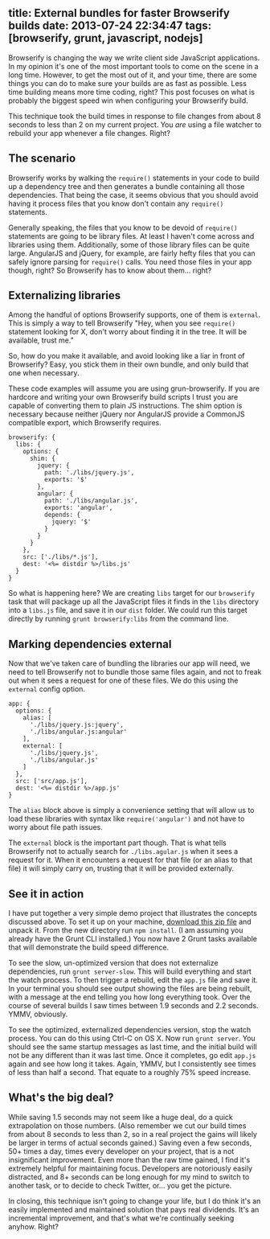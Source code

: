 title: External bundles for faster Browserify builds
date: 2013-07-24 22:34:47
tags: [browserify, grunt, javascript, nodejs]
---
Browserify is changing the way we write client side JavaScript applications. In my opinion it's one of the most important tools to come on the scene in a long time. However, to get the most out of it, and your time, there are some things you can do to make sure your builds are as fast as possible. Less time building means more time coding, right? This post focuses on what is probably the biggest speed win when configuring your Browserify build.

This technique took the build times in response to file changes from about 8 seconds to less than 2 on my current project. You *are* using a file watcher to rebuild your app whenever a file changes. Right?

## The scenario

Browserify works by walking the `require()` statements in your code to build up a dependency tree and then generates a bundle containing all those dependencies. That being the case, it seems obvious that you should avoid having it process files that you know don't contain any `require()` statements.

Generally speaking, the files that you know to be devoid of `require()` statements are going to be library files. At least I haven't come across and libraries using them. Additionally, some of those library files can be quite large. AngularJS and jQuery, for example, are fairly hefty files that you can safely ignore parsing for `require()` calls. You need those files in your app though, right? So Browserify has to know about them… right?

## Externalizing libraries

Among the handful of options Browserify supports, one of them is `external`. This is simply a way to tell Browserify "Hey, when you see `require()` statement looking for X, don't worry about finding it in the tree. It will be available, trust me."

So, how do you make it available, and avoid looking like a liar in front of Browserify? Easy, you stick them in their own bundle, and only build that one when necessary.

These code examples will assume you are using grun-browserify. If you are hardcore and writing your own Browserify build scripts I trust you are capable of converting them to plain JS instructions. The shim option is necessary because neither jQuery nor AngularJS provide a CommonJS compatible export, which Browserify requires.

```
browserify: {
  libs: {
    options: {
      shim: {
        jquery: {
          path: './libs/jquery.js',
          exports: '$'
        },
        angular: {
          path: './libs/angular.js',
          exports: 'angular',
          depends: {
            jquery: '$'
          }
        }
      }
    },
    src: ['./libs/*.js'],
    dest: '<%= distdir %>/libs.js'
  }
}
```

So what is happening here? We are creating  `libs` target for our `browserify` task that will package up all the JavaScript files it finds in the `libs` directory into a `libs.js` file, and save it in our `dist` folder. We could run this target directly by running `grunt browserify:libs` from the command line.

## Marking dependencies external

Now that we've taken care of bundling the libraries our app will need, we need to tell Browserify not to bundle those same files again, and not to freak out when it sees a request for one of these files. We do this using the `external` config option.

```
app: {
  options: {
    alias: [
      './libs/jquery.js:jquery',
      './libs/angular.js:angular'
    ],
    external: [
      './libs/jquery.js',
      './libs/angular.js'
    ]
  },
  src: ['src/app.js'],
  dest: '<%= distdir %>/app.js'
}
```

The `alias` block above is simply a convenience setting that will allow us to load these libraries with syntax like `require('angular')` and not have to worry about file path issues.

The `external` block is the important part though. That is what tells Browserify not to actually search for `./libs.agular.js` when it sees a request for it. When it encounters a request for that file (or an alias to that file) it will simply carry on, trusting that it will be provided externally.

## See it in action

I have put together a very simple demo project that illustrates the concepts discussed above. To set it up on your machine, [download this zip file](http://benclinkinbeard.com/demos/external-bundles.zip) and unpack it. From the new directory run `npm install`. (I am assuming you already have the Grunt CLI installed.) You now have 2 Grunt tasks available that will demonstrate the build speed difference.

To see the slow, un-optimized version that does not externalize dependencies, run `grunt server-slow`. This will build everything and start the watch process. To then trigger a rebuild, edit the `app.js` file and save it. In your terminal you should see output showing the files are being rebuilt, with a message at the end telling you how long everything took. Over the course of several builds I saw times between 1.9 seconds and 2.2 seconds. YMMV, obviously.

To see the optimized, externalized dependencies version, stop the watch process. You can do this using Ctrl-C on OS X. Now run `grunt server`. You should see the same startup messages as last time, and the initial build will not be any different than it was last time. Once it completes, go edit `app.js` again and see how long it takes. Again, YMMV, but I consistently see times of less than half a second. That equate to a roughly 75% speed increase.

## What's the big deal?

While saving 1.5 seconds may not seem like a huge deal, do a quick extrapolation on those numbers. (Also remember we cut our build times from about 8 seconds to less than 2, so in a real project the gains will likely be larger in terms of actual seconds gained.) Saving even a few seconds, 50+ times a day, times every developer on your project, that is a not insignificant improvement. Even more than the raw time gained, I find it's extremely helpful for maintaining focus. Developers are notoriously easily distracted, and 8+ seconds can be long enough for my mind to switch to another task, or to decide to check Twitter, or… you get the picture.

In closing, this technique isn't going to change your life, but I do think it's an easily implemented and maintained solution that pays real dividends. It's an incremental improvement, and that's what we're continually seeking anyhow. Right?